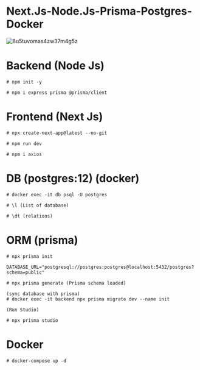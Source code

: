 # Next.Js-Node.Js-Prisma-Postgres-Docker

![8u5tuvomas4zw37m4g5z](https://github.com/jay75chauhan/Next.Js-Node.Js-Prisma-Postgres-Docker/assets/66429052/a8152c1a-1d58-47c3-b9bf-820cbc3bfda3)

# Backend (Node Js)

```
# npm init -y

# npm i express prisma @prisma/client

```

# Frontend (Next Js)

```
# npx create-next-app@latest --no-git

# npm run dev

# npm i axios

```

# DB (postgres:12) (docker)

```
# docker exec -it db psql -U postgres

# \l (List of database)

# \dt (relations)

```

# ORM (prisma)

```
# npx prisma init

DATABASE_URL="postgresql://postgres:postgres@localhost:5432/postgres?schema=public"

# npx prisma generate (Prisma schema loaded)

(sync database with prisma)
# docker exec -it backend npx prisma migrate dev --name init

(Run Studio)

# npx prisma studio
```

# Docker

```
# docker-compose up -d
```
